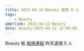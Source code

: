 ```yaml
---
title: 2023-04-12-Beauty 違規 0 人
tags:
    - Beauty
abbrlink: 2023-04-12-Beauty
date: Beauty-2023-04-12 12:00:00
---
```

Beauty 板 [板規連結](https://www.ptt.cc/bbs/Beauty/M.1630069980.A.84B.html)
昨天違規 0 人
